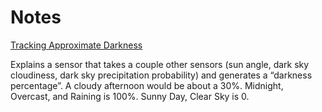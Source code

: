 # Notes

[Tracking Approximate Darkness](./Darkness.md)

Explains a sensor that takes a couple other sensors (sun angle, dark sky cloudiness, dark sky precipitation probability) and generates a “darkness percentage”.  A cloudy afternoon would be about a 30%.  Midnight, Overcast, and Raining is 100%.  Sunny Day, Clear Sky is 0.
